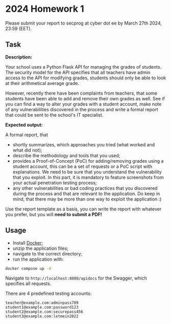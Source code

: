# 2024 Homework 1 

Please submit your report to secprog at cyber dot ee by March 27th 2024, 23:59 (EET). 

## Task

**Description:**

Your school uses a Python Flask API for managing the grades of students. The security model for the API specifies that all teachers have admin access to the API for modifying grades, students should only be able to look at their arithmetical average grade.

However, recently there have been complaints from teachers, that some students have been able to add and remove their own grades as well. See if you can find a way to alter your grades with a student account, make note of any vulnerabilities discovered in the process and write a formal report that could be sent to the school's IT specialist.

**Expected output:**

A formal report, that

* shortly summarizes, which approaches you tried (what worked and what did not);
* describe the methodology and tools that you used;
* provides a Proof-of-Concept (PoC) for adding/removing grades using a student account, this can be a set of requests or a PoC script with explanations. We need to be sure that you understand the vulnerability that you exploit. In this part, it is mandatory to feature screenshots from your actual penetration testing process;
* any other vulnerabilities or bad coding practices that you discovered during the process and that are relevant to the application. Do keep in mind, that there may be more than one way to exploit the application :)

Use the report template as a basis, you can write the report with whatever you prefer, but you will **need to submit a PDF!**

## Usage

* Install [Docker](https://docs.docker.com/engine/install/);
* unzip the application files;
* navigate to the correct directory;
* run the application with:

```bash
docker compose up -d
```

Navigate to `http://localhost:8080/apidocs` for the Swagger, which specifies all requests.

There are 4 predefined testing accounts:

```
teacher@example.com:adminpass789
student1@example.com:password123
student2@example.com:securepass456
student3@example.com:letmein2022
```
